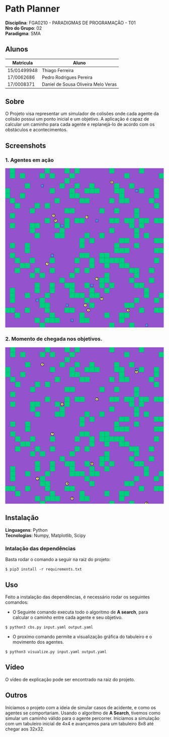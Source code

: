# Path Planner
**Disciplina**: FGA0210 - PARADIGMAS DE PROGRAMAÇÃO - T01 <br>
**Nro do Grupo**: 02<br>
**Paradigma**: SMA<br>

## Alunos
|Matrícula | Aluno |
| -- | -- |
| 15/01499948  |  Thiago Ferreira |
| 17/0062686  |  Pedro Rodrigues Pereira |
| 17/0008371  |  Daniel de Sousa Oliveira Melo Veras |

## Sobre 
O Projeto visa representar um simulador de colisões onde cada agente da colisão possui um ponto inicial e um objetivo. A aplicação é capaz de calcular um caminho para cada agente e replanejá-lo de acordo com os obstáculos e acontecimentos.

## Screenshots

### 1. Agentes em ação
![One](doc/01.png)

### 2. Momento de chegada nos objetivos.
![Two](doc/02.png)



## Instalação 
**Linguagens**: Python<br>
**Tecnologias**: Numpy, Matplotlib, Scipy<br>

### Intalação das dependências

Basta rodar o comando a seguir na raiz do projeto:

```
$ pip3 install -r requirements.txt
```

## Uso

Feito a instalação das dependências, é necessário rodar os seguintes comandos:


* O Seguinte comando executa todo o algoritmo de **A search**, para calcular o caminho entre cada agente e seu objetivo.

```
$ python3 cbs.py input.yaml output.yaml
```

* O proxímo comando permite a visualização gráfica do tabuleiro e o movimento dos agentes.
```
$ python3 visualize.py input.yaml output.yaml
```

## Vídeo
O vídeo de explicação pode ser encontrado na raiz do projeto.


## Outros 
Iniciamos o projeto com a ideia de simular casos de acidente, e como os agentes se comportariam. Usando o algorítmo de **A Search**, tivemos como simular um caminho válido para o agente percorrer. Iniciamos a simulação com um tabuleiro inicial de 4x4 e avançamos para um tabuleiro 8x8 até chegar aos 32x32.